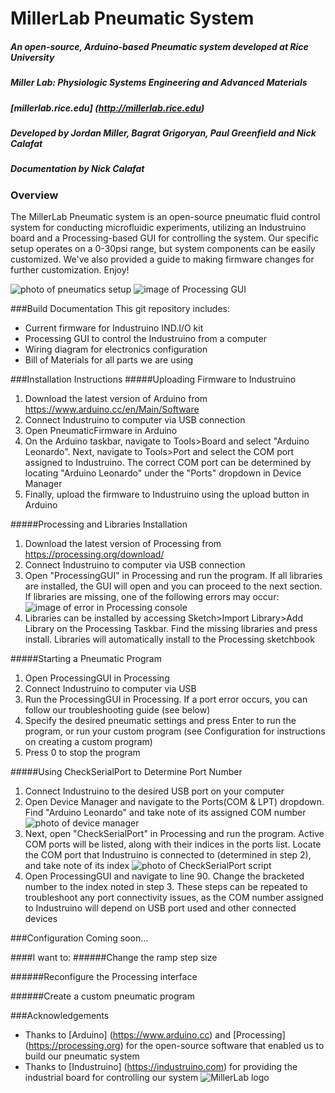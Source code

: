 # MillerLab Pneumatic System
##### An open-source, Arduino-based Pneumatic system developed at Rice University
##### Miller Lab: Physiologic Systems Engineering and Advanced Materials
##### [millerlab.rice.edu] (http://millerlab.rice.edu)
##### Developed by Jordan Miller, Bagrat Grigoryan, Paul Greenfield and Nick Calafat
##### Documentation by Nick Calafat

### Overview
The MillerLab Pneumatic system is an open-source pneumatic fluid control system for conducting microfluidic experiments, utilizing an Industruino board and a Processing-based GUI for controlling the system.
Our specific setup operates on a 0-30psi range, but system components can be easily customized. We've also provided a guide to making firmware changes for further customization. Enjoy!

![photo of pneumatics setup](PicsVids/OpenSourcePneumaticSystem.jpg)
![image of Processing GUI](PicsVids/ProcessingGUI.PNG)

###Build Documentation
This git repository includes:
- Current firmware for Industruino IND.I/O kit
- Processing GUI to control the Industruino from a computer
- Wiring diagram for electronics configuration
- Bill of Materials for all parts we are using

###Installation Instructions
#####Uploading Firmware to Industruino
1. Download the latest version of Arduino from https://www.arduino.cc/en/Main/Software
2. Connect Industruino to computer via USB connection
3. Open PneumaticFirmware in Arduino
4. On the Arduino taskbar, navigate to Tools>Board and select "Arduino Leonardo". Next, navigate to Tools>Port and select the COM port assigned to Industruino.
   The correct COM port can be determined by locating "Arduino Leonardo" under the "Ports" dropdown in Device Manager
5. Finally, upload the firmware to Industruino using the upload button in Arduino

#####Processing and Libraries Installation
1. Download the latest version of Processing from https://processing.org/download/
2. Connect Industruino to computer via USB connection
3. Open "ProcessingGUI" in Processing and run the program. If all libraries are installed, the GUI will open and you can proceed to the next section.
   If libraries are missing, one of the following errors may occur:
![image of error in Processing console](PicsVids/ProcessingLibraryError.PNG)
4. Libraries can be installed by accessing Sketch>Import Library>Add Library on the Processing Taskbar. Find the missing libraries and press install. 
   Libraries will automatically install to the Processing sketchbook

#####Starting a Pneumatic Program
1. Open ProcessingGUI in Processing
2. Connect Industruino to computer via USB
3. Run the ProcessingGUI in Processing. If a port error occurs, you can follow our troubleshooting guide (see below)
4. Specify the desired pneumatic settings and press Enter to run the program, or run your custom program (see Configuration for instructions on creating a custom program)
5. Press 0 to stop the program

#####Using CheckSerialPort to Determine Port Number
1. Connect Industruino to the desired USB port on your computer
2. Open Device Manager and navigate to the Ports(COM & LPT) dropdown. Find "Arduino Leonardo" and take note of its assigned COM number
   ![photo of device manager](PicsVids/DeviceManager_PortNo.PNG)
3. Next, open "CheckSerialPort" in Processing and run the program. Active COM ports will be listed, along with their indices in the ports list.
   Locate the COM port that Industruino is connected to (determined in step 2), and take note of its index
   ![photo of CheckSerialPort script](PicsVids/CheckSerialPort.PNG)
4. Open ProcessingGUI and navigate to line 90. Change the bracketed number to the index noted in step 3.
   These steps can be repeated to troubleshoot any port connectivity issues, as the COM number assigned to Industruino will depend on USB port used and other connected devices

###Configuration
 Coming soon...

####I want to:
######Change the ramp step size

######Reconfigure the Processing interface

######Create a custom pneumatic program


###Acknowledgements
- Thanks to [Arduino] (https://www.arduino.cc) and [Processing] (https://processing.org) for the open-source software that enabled us to build our pneumatic system
- Thanks to [Industruino] (https://industruino.com) for providing the industrial board for controlling our system
![MillerLab logo](PicsVids/MillerLab_logo.jpg)